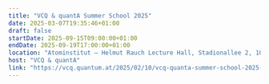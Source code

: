 ```yaml
---
title: "VCQ & quantA Summer School 2025"
date: 2025-03-07T19:35:46+01:00
draft: false
startDate: 2025-09-15T09:00:00+01:00
endDate: 2025-09-19T17:00:00+01:00
location: "Atominstitut – Helmut Rauch Lecture Hall, Stadionallee 2, 1020 Vienna"
host: "VCQ & quantA"
link: "https://vcq.quantum.at/2025/02/10/vcq-quanta-summer-school-2025-registration-is-open/"
---
```

